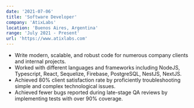 ```yaml
---
date: '2021-07-06'
title: 'Software Developer'
company: 'AtixLabs'
location: 'Buenos Aires, Argentina'
range: 'July 2021 - Present'
url: 'https://www.atixlabs.com'
---
```


- Write modern, scalable, and robust code for numerous company clients and internal projects.
- Worked with different languages and frameworks including NodeJS, Typescript, React, Sequelize, Firebase, PostgreSQL, NestJS, NextJS.
- Achieved 80% client satisfaction rate by proficiently troubleshooting simple and complex technological issues.
- Achieved fewer bugs reported during late-stage QA reviews by implementing tests with over 90% coverage.
